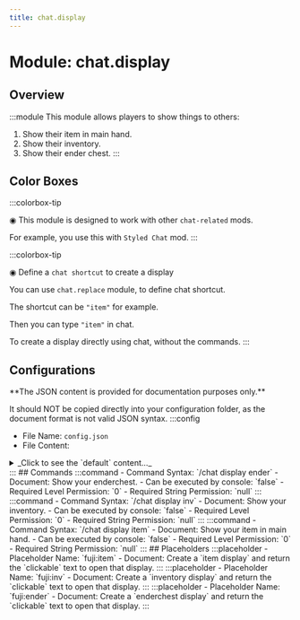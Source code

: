 ```yaml
---
title: chat.display
---
```



# Module: chat.display

## Overview
:::module
This module allows players to show things to others:
1. Show their item in main hand.
2. Show their inventory.
3. Show their ender chest.
:::
## Color Boxes

:::colorbox-tip

◉ This module is designed to work with other `chat-related` mods.

For example, you use this with `Styled Chat` mod.
:::

:::colorbox-tip

◉ Define a `chat shortcut` to create a display

You can use `chat.replace` module, to define chat shortcut.

The shortcut can be `"item"` for example.

Then you can type `"item"` in chat.

To create a display directly using chat, without the commands.
:::

## Configurations
<Admonition type="warning" icon="" title="">
**The JSON content is provided for documentation purposes only.**

It should NOT be copied directly into your configuration folder, as the document format is not valid JSON syntax.
</Admonition>
:::config
- File Name: `config.json`
- File Content: 
<details>

<summary>_Click to see the `default` content..._</summary>

```json showLineNumbers title="config/fuji/modules/chat/display/config.json"
{
  /* The expiration duration for each created `display`. */
  "expiration_duration_seconds": 3600
}
```
</details>
:::
## Commands
:::command
- Command Syntax: `/chat display ender`
- Document: Show your enderchest.
- Can be executed by console: `false`
- Required Level Permission: `0`
- Required String Permission: `null`
:::
:::command
- Command Syntax: `/chat display inv`
- Document: Show your inventory.
- Can be executed by console: `false`
- Required Level Permission: `0`
- Required String Permission: `null`
:::
:::command
- Command Syntax: `/chat display item`
- Document: Show your item in main hand.
- Can be executed by console: `false`
- Required Level Permission: `0`
- Required String Permission: `null`
:::
## Placeholders
:::placeholder
- Placeholder Name: `fuji:item`
- Document: Create a `item display` and return the `clickable` text to open that display.
:::
:::placeholder
- Placeholder Name: `fuji:inv`
- Document: Create a `inventory display` and return the `clickable` text to open that display.
:::
:::placeholder
- Placeholder Name: `fuji:ender`
- Document: Create a `enderchest display` and return the `clickable` text to open that display.
:::
